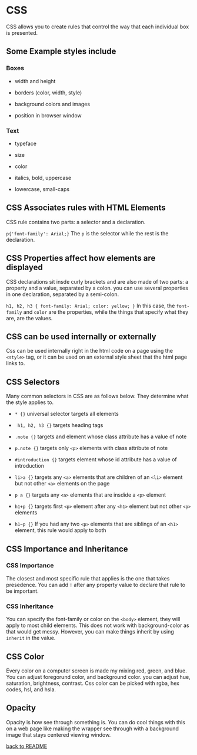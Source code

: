# CSS

CSS allows you to create rules that control the way that each individual box is presented.

## Some Example styles include

### Boxes

- width and height

- borders (color, width, style)

- background colors and images

- position in browser window

### Text

- typeface

- size

- color

- italics, bold, uppercase

- lowercase, small-caps

## CSS Associates rules with HTML Elements

 CSS rule contains two parts: a selector and a declaration.

`p{'font-family': Arial;}` The `p` is the selector while the rest is the declaration.

## CSS Properties affect how elements are displayed

CSS declarations sit insde curly brackets and are also made of two parts: a property and a value, separated by a colon. you can use several properties in one declaration, separated by a semi-colon.

`h1, h2, h3 {
    font-family: Arial;
    color: yellow;
}` In this case, the `font-family` and `color` are the properties, while the things that specify what they are, are the values.

## CSS can be used internally or externally

Css can be used internally right in the html code on a page using the `<style>` tag, or it can be used on an external style sheet that the html page links to.

## CSS Selectors

Many common selectors in CSS are as follows below. They determine what the style applies to.

- `* {}` universal selector targets all elements

- ` h1, h2, h3 {}` targets heading tags 

- `.note {}` targets and element whose class attribute has a value of note

- `p.note {}` targets only `<p>` elements with class attribute of note

- `#introduction {}` targets element whose id attribute has a value of introduction

- `li>a {}` targets any `<a>` elements that are children of an `<li>` element but not other `<a>` elements on the page

- `p a {}` targets any `<a>` elements that are insdide a `<p>` element

- `h1+p {}` targets first `<p>` element after any `<h1>` element but not other `<p>` elements

- `h1~p {}` If you had any two `<p>` elements that are siblings of an `<h1>` element, this rule would apply to both

## CSS Importance and Inheritance

### CSS Importance

The closest and most specific rule that applies is the one that takes presedence. You can add `!` after any property value to declare that rule to be important.

### CSS Inheritance

You can specify the font-family or color on the `<body>` element, they will apply to most child elements. This does not work with background-color as that would get messy. However, you can make things inherit by using `inherit` in the value.

## CSS Color

Every color on a computer screen is made my mixing red, green, and blue. You can adjust foregorund color, and background color.  you can adjust hue, saturation, brightness, contrast. Css color can be picked with rgba, hex codes, hsl, and hsla.

## Opacity

Opacity is how see through something is. You can do cool things with this on a web page like making the wrapper see through with a background image that stays centered viewing window.

[back to README](README.md)